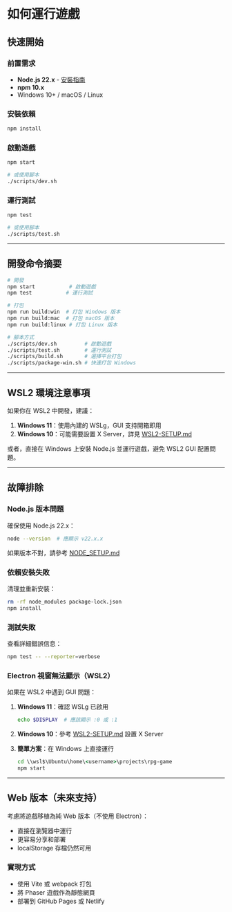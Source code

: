 # 如何運行遊戲

## 快速開始

### 前置需求

- **Node.js 22.x** - [安裝指南](NODE_SETUP.md)
- **npm 10.x**
- Windows 10+ / macOS / Linux

### 安裝依賴

```bash
npm install
```

### 啟動遊戲

```bash
npm start

# 或使用腳本
./scripts/dev.sh
```

### 運行測試

```bash
npm test

# 或使用腳本
./scripts/test.sh
```

---

## 開發命令摘要

```bash
# 開發
npm start           # 啟動遊戲
npm test           # 運行測試

# 打包
npm run build:win  # 打包 Windows 版本
npm run build:mac  # 打包 macOS 版本
npm run build:linux # 打包 Linux 版本

# 腳本方式
./scripts/dev.sh         # 啟動遊戲
./scripts/test.sh        # 運行測試
./scripts/build.sh       # 選擇平台打包
./scripts/package-win.sh # 快速打包 Windows
```

---

## WSL2 環境注意事項

如果你在 WSL2 中開發，建議：

1. **Windows 11**：使用內建的 WSLg，GUI 支持開箱即用
2. **Windows 10**：可能需要設置 X Server，詳見 [WSL2-SETUP.md](WSL2-SETUP.md)

或者，直接在 Windows 上安裝 Node.js 並運行遊戲，避免 WSL2 GUI 配置問題。

---

## 故障排除

### Node.js 版本問題

確保使用 Node.js 22.x：
```bash
node --version  # 應顯示 v22.x.x
```

如果版本不對，請參考 [NODE_SETUP.md](NODE_SETUP.md)

### 依賴安裝失敗

清理並重新安裝：
```bash
rm -rf node_modules package-lock.json
npm install
```

### 測試失敗

查看詳細錯誤信息：
```bash
npm test -- --reporter=verbose
```

### Electron 視窗無法顯示（WSL2）

如果在 WSL2 中遇到 GUI 問題：

1. **Windows 11**：確認 WSLg 已啟用
   ```bash
   echo $DISPLAY  # 應該顯示 :0 或 :1
   ```

2. **Windows 10**：參考 [WSL2-SETUP.md](WSL2-SETUP.md) 設置 X Server

3. **簡單方案**：在 Windows 上直接運行
   ```cmd
   cd \\wsl$\Ubuntu\home\<username>\projects\rpg-game
   npm start
   ```

---

## Web 版本（未來支持）

考慮將遊戲移植為純 Web 版本（不使用 Electron）：
- 直接在瀏覽器中運行
- 更容易分享和部署
- localStorage 存檔仍然可用

### 實現方式
- 使用 Vite 或 webpack 打包
- 將 Phaser 遊戲作為靜態網頁
- 部署到 GitHub Pages 或 Netlify
